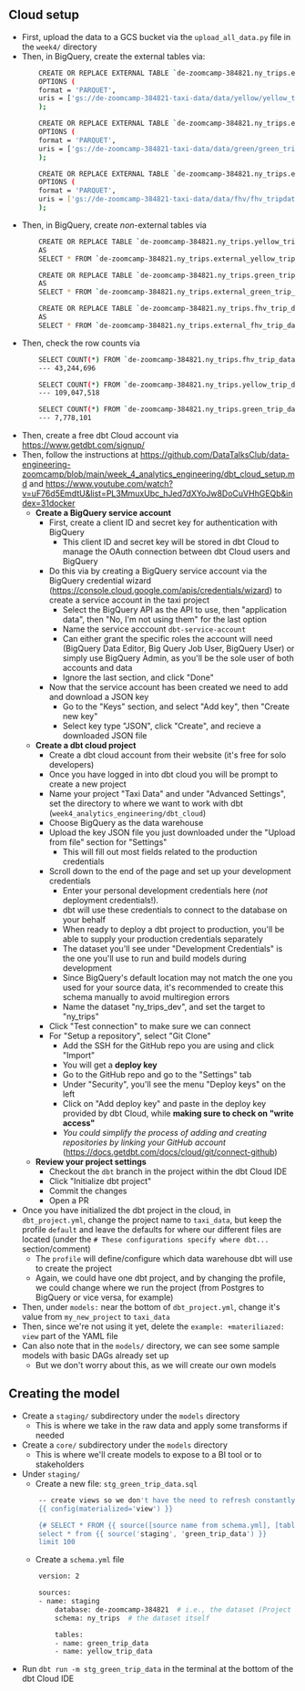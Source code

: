 ## Cloud setup
- First, upload the data to a GCS bucket via the `upload_all_data.py` file in the `week4/` directory
- Then, in BigQuery, create the external tables via:
    ```bash
        CREATE OR REPLACE EXTERNAL TABLE `de-zoomcamp-384821.ny_trips.external_yellow_trip_data`
        OPTIONS (
        format = 'PARQUET',
        uris = ['gs://de-zoomcamp-384821-taxi-data/data/yellow/yellow_tripdata_2019-*.parquet', 'gs://de-zoomcamp-384821-taxi-data/data/yellow/yellow_tripdata_2020-*.parquet']
        );

        CREATE OR REPLACE EXTERNAL TABLE `de-zoomcamp-384821.ny_trips.external_green_trip_data`
        OPTIONS (
        format = 'PARQUET',
        uris = ['gs://de-zoomcamp-384821-taxi-data/data/green/green_tripdata_2019-*.parquet', 'gs://de-zoomcamp-384821-taxi-data/data/green/green_tripdata_20209-*.parquet']
        );

        CREATE OR REPLACE EXTERNAL TABLE `de-zoomcamp-384821.ny_trips.external_fhv_trip_data`
        OPTIONS (
        format = 'PARQUET',
        uris = ['gs://de-zoomcamp-384821-taxi-data/data/fhv/fhv_tripdata_2019-*.parquet']
        );        
    ```
- Then, in BigQuery, create *non*-external tables via
    ```bash
        CREATE OR REPLACE TABLE `de-zoomcamp-384821.ny_trips.yellow_trip_data`
        AS
        SELECT * FROM `de-zoomcamp-384821.ny_trips.external_yellow_trip_data`;

        CREATE OR REPLACE TABLE `de-zoomcamp-384821.ny_trips.green_trip_data`
        AS
        SELECT * FROM `de-zoomcamp-384821.ny_trips.external_green_trip_data`;

        CREATE OR REPLACE TABLE `de-zoomcamp-384821.ny_trips.fhv_trip_data`
        AS
        SELECT * FROM `de-zoomcamp-384821.ny_trips.external_fhv_trip_data`;
    ```
- Then, check the row counts via
    ```bash
        SELECT COUNT(*) FROM `de-zoomcamp-384821.ny_trips.fhv_trip_data`;
        --- 43,244,696

        SELECT COUNT(*) FROM `de-zoomcamp-384821.ny_trips.yellow_trip_data`;
        --- 109,047,518

        SELECT COUNT(*) FROM `de-zoomcamp-384821.ny_trips.green_trip_data`;
        --- 7,778,101
    ```
- Then, create a free dbt Cloud account via https://www.getdbt.com/signup/
- Then, follow the instructions at https://github.com/DataTalksClub/data-engineering-zoomcamp/blob/main/week_4_analytics_engineering/dbt_cloud_setup.md and https://www.youtube.com/watch?v=uF76d5EmdtU&list=PL3MmuxUbc_hJed7dXYoJw8DoCuVHhGEQb&index=31docker 
    - **Create a BigQuery service account**
        - First, create a client ID and secret key for authentication with BigQuery
            - This client ID and secret key will be stored in dbt Cloud to manage the OAuth connection between dbt Cloud users and BigQuery
        - Do this via by creating a BigQuery service account via the BigQuery credential wizard (https://console.cloud.google.com/apis/credentials/wizard) to create a service account in the taxi project
            - Select the BigQuery API as the API to use, then "application data", then "No, I'm not using them" for the last option
            - Name the service acccount `dbt-service-account`
            - Can either grant the specific roles the account will need (BigQuery Data Editor, Big Query Job User, BigQuery User) or simply use BigQuery Admin, as you'll be the sole user of both accounts and data
            - Ignore the last section, and click "Done"
        - Now that the service account has been created we need to add and download a JSON key
            - Go to the "Keys" section, and select "Add key", then "Create new key" 
            - Select key type "JSON", click "Create", and recieve a downloaded JSON file
    - **Create a dbt cloud project**
        - Create a dbt cloud account from their website (it's free for solo developers)
        - Once you have logged in into dbt cloud you will be prompt to create a new project
        - Name your project "Taxi Data" and under "Advanced Settings", set the directory to where we want to work with dbt (`week4_analytics_engineering/dbt_cloud`)
        - Choose BigQuery as the data warehouse
        - Upload the key JSON file you just downloaded under the "Upload from file" section for "Settings"
            - This will fill out most fields related to the production credentials
        - Scroll down to the end of the page and set up your development credentials
            - Enter your personal development credentials here (*not* deployment credentials!). 
            - dbt will use these credentials to connect to the database on your behalf
            - When ready to deploy a dbt project to production, you'll be able to supply your production credentials separately
            - The dataset you'll see under "Development Credentials" is the one you'll use to run and build models during development
            - Since BigQuery's default location may not match the one you used for your source data, it's recommended to create this schema manually to avoid multiregion errors
            - Name the dataset "ny_trips_dev", and set the target to "ny_trips"
        - Click "Test connection" to make sure we can connect
        - For "Setup a repository", select "Git Clone"
            - Add the SSH for the GitHub repo you are using and click "Import"
            - You will get a **deploy key**
            - Go to the GitHub repo and go to the "Settings" tab
            - Under "Security", you'll see the menu "Deploy keys" on the left
            - Click on "Add deploy key" and paste in the deploy key provided by dbt Cloud, while **making sure to check on "write access"**
            - *You could simplify the process of adding and creating repositories by linking your GitHub account* (https://docs.getdbt.com/docs/cloud/git/connect-github)
    - **Review your project settings**
        - Checkout the `dbt` branch in the project within the dbt Cloud IDE
        - Click "Initialize dbt project"
        - Commit the changes
        - Open a PR
- Once you have initialized the dbt project in the cloud, in `dbt_project.yml`, change the project name to `taxi_data`, but keep the profile `default` and leave the defaults for where our different files are located (under the `# These configurations specify where dbt...` section/comment)
    - The `profile` will define/configure which data warehouse dbt will use to create the project
    - Again, we could have one dbt project, and by changing the profile, we could change where we run the project (from Postgres to BigQuery or vice versa, for example)    
- Then, under `models:` near the bottom of `dbt_project.yml`, change it's value from `my_new_project` to `taxi_data`
- Then, since we're not using it yet, delete the `example: +materiliazed: view` part of the YAML file
- Can also note that in the `models/` directory, we can see some sample models with basic DAGs already set up
    - But we don't worry about this, as we will create our own models

## Creating the model
- Create a `staging/` subdirectory under the `models` directory
    - This is where we take in the raw data and apply some transforms if needed
- Create a `core/` subdirectory under the `models` directory
    - This is where we'll create models to expose to a BI tool or to stakeholders
- Under `staging/`
    - Create a new file: `stg_green_trip_data.sql`
    ```bash
        -- create views so we don't have the need to refresh constantly but still have the latest data loaded
        {{ config(materialized='view') }}

        {# SELECT * FROM {{ source([source name from schema.yml], [table name from schema.yml]) }} #}
        select * from {{ source('staging', 'green_trip_data') }}
        limit 100
    ```
    - Create a `schema.yml` file
    ```bash
        version: 2

        sources:
        - name: staging
            database: de-zoomcamp-384821  # i.e., the dataset (Project ID) in BigQuery
            schema: ny_trips  # the dataset itself

            tables:
            - name: green_trip_data
            - name: yellow_trip_data    
    ```
- Run `dbt run -m stg_green_trip_data` in the terminal at the bottom of the dbt Cloud IDE